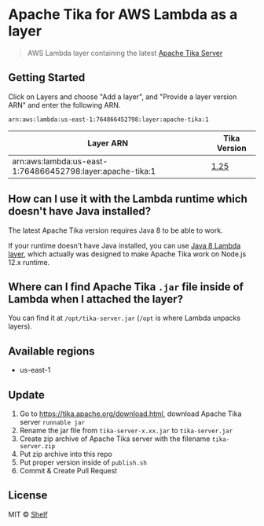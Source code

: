 # Apache Tika for AWS Lambda as a layer

> AWS Lambda layer containing the latest [Apache Tika Server](https://tika.apache.org/)

## Getting Started

Click on Layers and choose "Add a layer", and "Provide a layer version
ARN" and enter the following ARN.

```
arn:aws:lambda:us-east-1:764866452798:layer:apache-tika:1
```

| Layer ARN                                                 | Tika Version                                                             |
| --------------------------------------------------------- | ------------------------------------------------------------------------ |
| arn:aws:lambda:us-east-1:764866452798:layer:apache-tika:1 | [1.25](https://tika.apache.org/1.25/index.html) |

## How can I use it with the Lambda runtime which doesn't have Java installed?

The latest Apache Tika version requires Java 8 to be able to work. 

If your runtime doesn't have Java installed, you can use [Java 8 Lambda layer](https://github.com/shelfio/java-lambda-layer), which actually was designed to make Apache Tika work on Node.js 12.x runtime.

## Where can I find Apache Tika `.jar` file inside of Lambda when I attached the layer?

You can find it at `/opt/tika-server.jar` (`/opt` is where Lambda unpacks layers).

## Available regions

- us-east-1

## Update

1. Go to https://tika.apache.org/download.html, download Apache Tika server `runnable jar`
2. Rename the jar file from `tika-server-x.xx.jar` to `tika-server.jar`
3. Create zip archive of Apache Tika server with the filename `tika-server.zip`
4. Put zip archive into this repo
5. Put proper version inside of `publish.sh`
6. Commit & Create Pull Request

## License

MIT © [Shelf](https://shelf.io)
